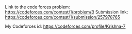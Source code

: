Link to the code forces problem:
https://codeforces.com/contest/1/problem/B
Submission link: https://codeforces.com/contest/1/submission/257978765

My Codeforces id:
https://codeforces.com/profile/Krishna-7
